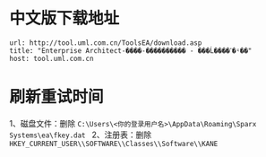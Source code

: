 # 中文版下载地址

```cardlink
url: http://tool.uml.com.cn/ToolsEA/download.asp
title: "Enterprise Architect-����-���������� - ���Ĺ����ߵ�ʵ��"
host: tool.uml.com.cn
```

# 刷新重试时间

1、磁盘文件：删除 `C:\Users\<你的登录用户名>\AppData\Roaming\Sparx Systems\ea\fkey.dat `
2、注册表：删除 `HKEY_CURRENT_USER\\SOFTWARE\\Classes\\Software\\KANE`
